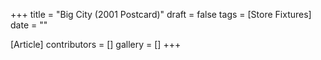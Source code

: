 +++
title = "Big City (2001 Postcard)"
draft = false
tags = [Store Fixtures]
date = ""

[Article]
contributors = []
gallery = []
+++